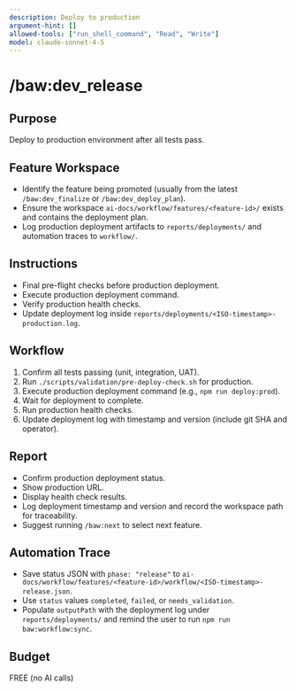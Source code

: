 ```yaml
---
description: Deploy to production
argument-hint: []
allowed-tools: ["run_shell_command", "Read", "Write"]
model: claude-sonnet-4-5
---
```


# /baw:dev_release

## Purpose
Deploy to production environment after all tests pass.

## Feature Workspace
- Identify the feature being promoted (usually from the latest `/baw:dev_finalize` or `/baw:dev_deploy_plan`).
- Ensure the workspace `ai-docs/workflow/features/<feature-id>/` exists and contains the deployment plan.
- Log production deployment artifacts to `reports/deployments/` and automation traces to `workflow/`.

## Instructions
- Final pre-flight checks before production deployment.
- Execute production deployment command.
- Verify production health checks.
- Update deployment log inside `reports/deployments/<ISO-timestamp>-production.log`.

## Workflow
1. Confirm all tests passing (unit, integration, UAT).
2. Run `./scripts/validation/pre-deploy-check.sh` for production.
3. Execute production deployment command (e.g., `npm run deploy:prod`).
4. Wait for deployment to complete.
5. Run production health checks.
6. Update deployment log with timestamp and version (include git SHA and operator).

## Report
- Confirm production deployment status.
- Show production URL.
- Display health check results.
- Log deployment timestamp and version and record the workspace path for traceability.
- Suggest running `/baw:next` to select next feature.

## Automation Trace
- Save status JSON with `phase: "release"` to `ai-docs/workflow/features/<feature-id>/workflow/<ISO-timestamp>-release.json`.
- Use `status` values `completed`, `failed`, or `needs_validation`.
- Populate `outputPath` with the deployment log under `reports/deployments/` and remind the user to run `npm run baw:workflow:sync`.

## Budget
FREE (no AI calls)
